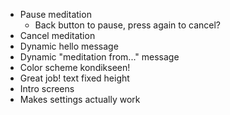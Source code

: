 - Pause meditation
  - Back button to pause, press again to cancel?
- Cancel meditation
- Dynamic hello message
- Dynamic "meditation from..." message
- Color scheme kondikseen!
- Great job! text fixed height
- Intro screens
- Makes settings actually work